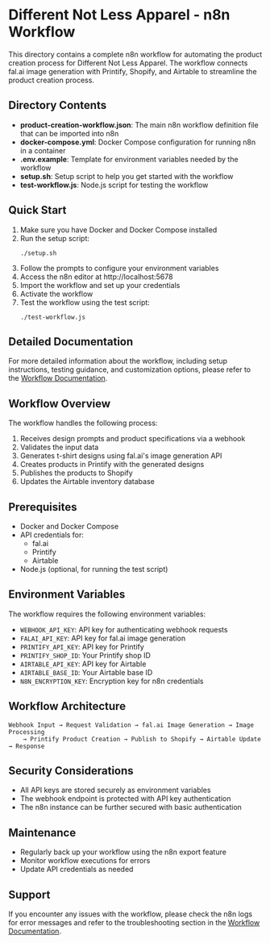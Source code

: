 # Different Not Less Apparel - n8n Workflow

This directory contains a complete n8n workflow for automating the product creation process for Different Not Less Apparel. The workflow connects fal.ai image generation with Printify, Shopify, and Airtable to streamline the product creation process.

## Directory Contents

- **product-creation-workflow.json**: The main n8n workflow definition file that can be imported into n8n
- **docker-compose.yml**: Docker Compose configuration for running n8n in a container
- **.env.example**: Template for environment variables needed by the workflow
- **setup.sh**: Setup script to help you get started with the workflow
- **test-workflow.js**: Node.js script for testing the workflow

## Quick Start

1. Make sure you have Docker and Docker Compose installed
2. Run the setup script:
   ```
   ./setup.sh
   ```
3. Follow the prompts to configure your environment variables
4. Access the n8n editor at http://localhost:5678
5. Import the workflow and set up your credentials
6. Activate the workflow
7. Test the workflow using the test script:
   ```
   ./test-workflow.js
   ```

## Detailed Documentation

For more detailed information about the workflow, including setup instructions, testing guidance, and customization options, please refer to the [Workflow Documentation](./WORKFLOW.md).

## Workflow Overview

The workflow handles the following process:

1. Receives design prompts and product specifications via a webhook
2. Validates the input data
3. Generates t-shirt designs using fal.ai's image generation API
4. Creates products in Printify with the generated designs
5. Publishes the products to Shopify
6. Updates the Airtable inventory database

## Prerequisites

- Docker and Docker Compose
- API credentials for:
  - fal.ai
  - Printify
  - Airtable
- Node.js (optional, for running the test script)

## Environment Variables

The workflow requires the following environment variables:

- `WEBHOOK_API_KEY`: API key for authenticating webhook requests
- `FALAI_API_KEY`: API key for fal.ai image generation
- `PRINTIFY_API_KEY`: API key for Printify
- `PRINTIFY_SHOP_ID`: Your Printify shop ID
- `AIRTABLE_API_KEY`: API key for Airtable
- `AIRTABLE_BASE_ID`: Your Airtable base ID
- `N8N_ENCRYPTION_KEY`: Encryption key for n8n credentials

## Workflow Architecture

```
Webhook Input → Request Validation → fal.ai Image Generation → Image Processing
    → Printify Product Creation → Publish to Shopify → Airtable Update → Response
```

## Security Considerations

- All API keys are stored securely as environment variables
- The webhook endpoint is protected with API key authentication
- The n8n instance can be further secured with basic authentication

## Maintenance

- Regularly back up your workflow using the n8n export feature
- Monitor workflow executions for errors
- Update API credentials as needed

## Support

If you encounter any issues with the workflow, please check the n8n logs for error messages and refer to the troubleshooting section in the [Workflow Documentation](./WORKFLOW.md).
